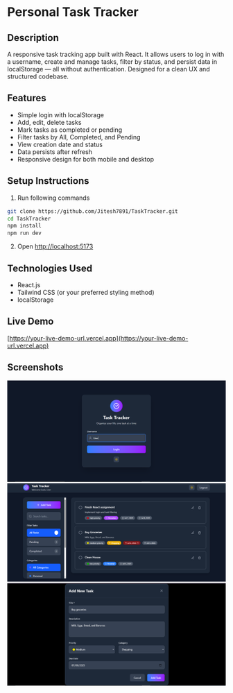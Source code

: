 # Personal Task Tracker

## Description  
A responsive task tracking app built with React. It allows users to log in with a username, create and manage tasks, filter by status, and persist data in localStorage — all without authentication. Designed for a clean UX and structured codebase.

## Features  
- Simple login with localStorage  
- Add, edit, delete tasks  
- Mark tasks as completed or pending  
- Filter tasks by All, Completed, and Pending  
- View creation date and status  
- Data persists after refresh  
- Responsive design for both mobile and desktop

## Setup Instructions  
1. Run following commands
```bash
git clone https://github.com/Jitesh7891/TaskTracker.git
cd TaskTracker
npm install
npm run dev
```
2. Open [http://localhost:5173](http://localhost:5173)

## Technologies Used  
- React.js  
- Tailwind CSS (or your preferred styling method)  
- localStorage  

## Live Demo  
[https://your-live-demo-url.vercel.app](https://your-live-demo-url.vercel.app)

## Screenshots  
![Task Dashboard](./screenshots/login.png)  
![Task Dashboard](./screenshots/Tasks.png)  
![Task Dashboard](./screenshots/TaskForm.png)  

